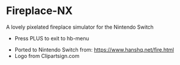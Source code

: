 # Fireplace-NX
A lovely pixelated fireplace simulator for the Nintendo Switch

* Press PLUS to exit to hb-menu

- Ported to Nintendo Switch from: https://www.hanshq.net/fire.html
- Logo from Clipartsign.com